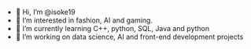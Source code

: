 - 👋 Hi, I’m @isoke19
- 👀 I’m interested in fashion, AI and gaming.
- 🌱 I’m currently learning C++, python, SQL, Java and python
- 💞️ I’m working on data science, AI and front-end development projects


<!---
isoke19/isoke19 is a ✨ special ✨ repository because its `README.md` (this file) appears on your GitHub profile.
You can click the Preview link to take a look at your changes.
--->
